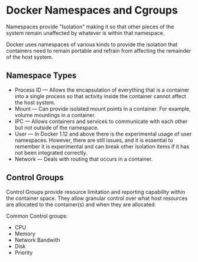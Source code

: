 # Docker Namespaces and Cgroups

Namespaces provide "Isolation" making it so that other pieces of the system remain unaffected by whatever is within that namespace.

Docker uses namespaces of various kinds to provide the isolation that containers need to remain portable and refrain from affecting the remainder of the host system. 

## Namespace Types
- Process ID — Allows the encapsulation of everything that is a container into a single process so that activity inside the container cannot affect the host system. 
- Mount — Can provide isolated mount points in a container. For example, volume mountings in a container.
- IPC — Allows containers and services to communicate with each other but not outside of the namespace.
- User — In Docker 1.12 and above there is the experimental usage of user namespaces. However, there are still issues, and it is essential to remember it is experimental and can break other isolation items if it has not been integrated correctly.
- Network — Deals with routing that occurs in a container.

## Control Groups
Control Groups provide resource limitation and reporting capability within the container space. They allow granular control over what host resources are allocated to the container(s) and when they are allocated. 

Common Control groups:

- CPU
- Memory
- Network Bandwith
- Disk
- Priority 